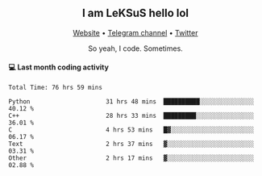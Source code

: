<h2 align="center">I am LeKSuS hello lol</h2>
<div align="center">
  <a href="https://leksus.net">Website</a> •
  <a href="https://t.me/leksus_was_here">Telegram channel</a> •
  <a href="https://twitter.com/___LeKSuS___">Twitter</a>
</div>
<p align="center">So yeah, I code. Sometimes.</p>

#### :computer: Last month coding activity
<!--START_SECTION:waka-->

```text
Total Time: 76 hrs 59 mins

Python                     31 hrs 48 mins  ██████████░░░░░░░░░░░░░░░   40.12 %
C++                        28 hrs 33 mins  █████████░░░░░░░░░░░░░░░░   36.01 %
C                          4 hrs 53 mins   █▓░░░░░░░░░░░░░░░░░░░░░░░   06.17 %
Text                       2 hrs 37 mins   ▓░░░░░░░░░░░░░░░░░░░░░░░░   03.31 %
Other                      2 hrs 17 mins   ▓░░░░░░░░░░░░░░░░░░░░░░░░   02.88 %
```

<!--END_SECTION:waka-->
